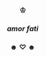 <br/>
<br/>
<br/>
<h3 align=center>♔</h3>
<h3 align=center><i>amor fati</i></h3>
<h3 align=center>☻ ♡ ☻</h3>
<br/>
<br/>
<br/>
<br/>
